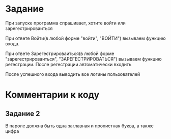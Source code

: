 <h1> Задание</h1>
При запуске программа спрашивает, хотите войти или зарегестрироваиться




При ответе Войти(в любой форме "войти", "ВОЙТИ") вызываем функцию входа.


При ответе Зарегестрироваиться(в любой форме "зарегестрироваиться", "ЗАРЕГЕСТРИРОВАТЬСЯ") вызываем функцию регестрации.
После регестрации автоматически входить


После успешного входа выводить все логины пользователей
<h1> Комментарии к коду</h1>
<h2>Задание 2</h2>
В пароле должна быть одна заглавная и пропистная буква, а также цифра
